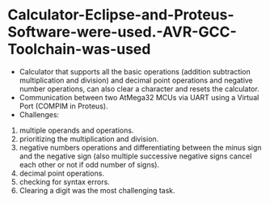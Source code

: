 # Calculator-Eclipse-and-Proteus-Software-were-used.-AVR-GCC-Toolchain-was-used
- Calculator that supports all the basic operations (addition subtraction multiplication and division) and decimal point operations and negative number operations, can also clear a character and resets the calculator.
- Communication between two AtMega32 MCUs via UART using a Virtual Port (COMPIM in Proteus).
- Challenges: 
1) multiple operands and operations. 
2) prioritizing the multiplication and division. 
3) negative numbers operations and differentiating between the minus sign and the negative sign (also multiple successive negative signs cancel each other or not if odd number of signs). 
4) decimal point operations. 
5) checking for syntax errors.
6) Clearing a digit was the most challenging task. 

